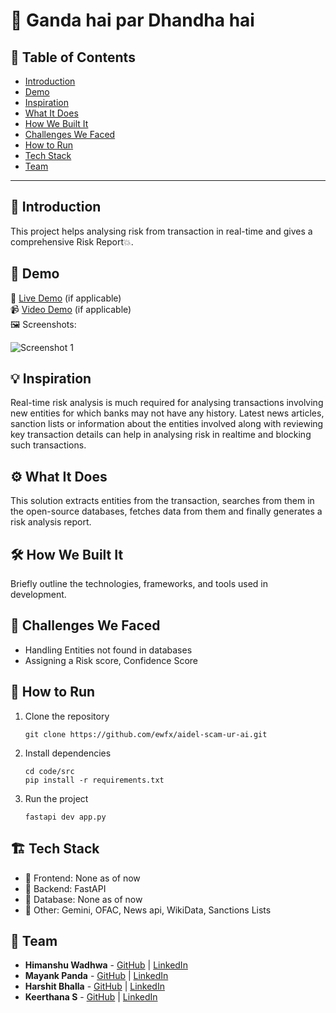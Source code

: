# 🚀 Ganda hai par Dhandha hai

## 📌 Table of Contents
- [Introduction](#introduction)
- [Demo](#demo)
- [Inspiration](#inspiration)
- [What It Does](#what-it-does)
- [How We Built It](#how-we-built-it)
- [Challenges We Faced](#challenges-we-faced)
- [How to Run](#how-to-run)
- [Tech Stack](#tech-stack)
- [Team](#team)

---

## 🎯 Introduction
This project helps analysing risk from transaction in real-time and gives a comprehensive Risk Report💥.

## 🎥 Demo
🔗 [Live Demo](#) (if applicable)  
📹 [Video Demo](#) (if applicable)  
🖼️ Screenshots:

![Screenshot 1](link-to-image)

## 💡 Inspiration
Real-time risk analysis is much required for analysing transactions involving new entities for which banks may not have any history. Latest news articles, sanction lists or information about the entities involved along with reviewing key transaction details can help in analysing risk in realtime and blocking such transactions.

## ⚙️ What It Does
This solution extracts entities from the transaction, searches from them in the open-source databases, fetches data from them and finally generates a risk analysis report.

## 🛠️ How We Built It
Briefly outline the technologies, frameworks, and tools used in development.

## 🚧 Challenges We Faced
- Handling Entities not found in databases
- Assigning a Risk score, Confidence Score

## 🏃 How to Run
1. Clone the repository  
   ```
   git clone https://github.com/ewfx/aidel-scam-ur-ai.git
   ```
2. Install dependencies  
   ```
   cd code/src
   pip install -r requirements.txt
   ```
3. Run the project  
   ```
   fastapi dev app.py
   ```

## 🏗️ Tech Stack
- 🔹 Frontend: None as of now
- 🔹 Backend:  FastAPI
- 🔹 Database: None as of now
- 🔹 Other: Gemini, OFAC, News api, WikiData, Sanctions Lists

## 👥 Team
- **Himanshu Wadhwa** - [GitHub](https://github.com/ninjacode01) | [LinkedIn](#)
- **Mayank Panda** - [GitHub](#) | [LinkedIn](#)
- **Harshit Bhalla** - [GitHub](#) | [LinkedIn](#)
- **Keerthana S** - [GitHub](#) | [LinkedIn](#)
